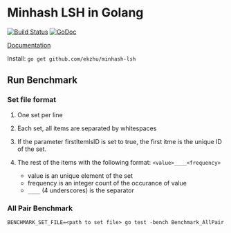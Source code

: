 # Minhash LSH in Golang

[![Build Status](https://travis-ci.org/ekzhu/minhash-lsh.svg?branch=master)](https://travis-ci.org/ekzhu/minhash-lsh)
[![GoDoc](https://godoc.org/github.com/ekzhu/minhash-lsh?status.svg)](https://godoc.org/github.com/ekzhu/minhash-lsh)

[Documentation](https://godoc.org/github.com/ekzhu/minhash-lsh)

Install: `go get github.com/ekzhu/minhash-lsh`

## Run Benchmark

### Set file format

1. One set per line
2. Each set, all items are separated by whitespaces
3. If the parameter firstItemIsID is set to true,
   the first itme is the unique ID of the set.
4. The rest of the items with the following format: `<value>____<frequency>`

   * value is an unique element of the set
   * frequency is an integer count of the occurance of value
   * `____` (4 underscores) is the separator

### All Pair Benchmark

`BENCHMARK_SET_FILE=<path to set file> go test -bench Benchmark_AllPair`

